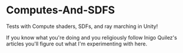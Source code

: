 # Computes-And-SDFS
Tests with Compute shaders, SDFs, and ray marching in Unity!

If you know what you're doing and you religiously follow Inigo Quilez's articles you'll figure out what I'm experimenting with here.
